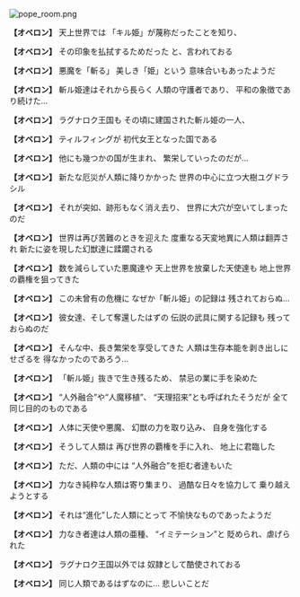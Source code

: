 
![pope_room.png](../images/backgrounds/pope_room.png)

**【オベロン】**
天上世界では
「キル姫」が蔑称だったことを知り、

**【オベロン】**
その印象を払拭するためだった
と、言われておる

**【オベロン】**
悪魔を「斬る」
美しき「姫」という
意味合いもあったようだ

**【オベロン】**
斬ル姫達はそれから長らく
人類の守護者であり、
平和の象徴であり続けた…

**【オベロン】**
ラグナロク王国も
その頃に建国された斬ル姫の一人、

**【オベロン】**
ティルフィングが
初代女王となった国である

**【オベロン】**
他にも幾つかの国が生まれ、
繁栄していったのだが…

**【オベロン】**
新たな厄災が人類に降りかかった
世界の中心に立つ大樹ユグドラシル

**【オベロン】**
それが突如、跡形もなく消え去り、
世界に大穴が空いてしまったのだ

**【オベロン】**
世界は再び苦難のときを迎えた
度重なる天変地異に人類は翻弄され
新たに姿を現した幻獣達に蹂躙される

**【オベロン】**
数を減らしていた悪魔達や
天上世界を放棄した天使達も
地上世界の覇権を狙ってきた

**【オベロン】**
この未曾有の危機に
なぜか「斬ル姫」の記録は
残されておらぬ…

**【オベロン】**
彼女達、そして奪還したはずの
伝説の武具に関する記録も
残っておらぬのだ

**【オベロン】**
そんな中、長き繁栄を享受してきた
人類は生存本能を剥き出しにせざるを
得なかったのであろう…

**【オベロン】**
「斬ル姫」抜きで生き残るため、
禁忌の業に手を染めた

**【オベロン】**
“人外融合”や“人魔移植”、
“天理招来”とも呼ばれたそうだが
全て同じ目的のものである

**【オベロン】**
人体に天使や悪魔、
幻獣の力を取り込み、
自身を強化する

**【オベロン】**
そうして人類は
再び世界の覇権を手に入れ、
地上に君臨した

**【オベロン】**
ただ、人類の中には
“人外融合”を拒む者達もいた

**【オベロン】**
力なき純粋な人類は寄り集まり、
過酷な日々を協力して
乗り越えようとする

**【オベロン】**
それは“進化”した人類にとって
不愉快なものであったようだ

**【オベロン】**
力なき者達は人類の亜種、
“イミテーション”と
貶められ、虐げられた

**【オベロン】**
ラグナロク王国以外では
奴隷として酷使されておる

**【オベロン】**
同じ人類であるはずなのに…
悲しいことだ